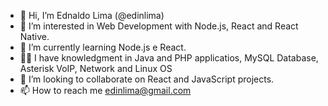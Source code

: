 - 👋 Hi, I’m Ednaldo Lima (@edinlima)
- 👀 I’m interested in Web Development with Node.js, React and React Native.
- 🌱 I’m currently learning Node.js e React.
- :office_worker: I have knowledgment in Java and PHP applicatios, MySQL Database, Asterisk VoIP, Network and Linux OS
- 💞️ I’m looking to collaborate on React and JavaScript projects.
- 📫 How to reach me edinlima@gmail.com

<!---
edinlima/edinlima is a ✨ special ✨ repository because its `README.md` (this file) appears on your GitHub profile.
You can click the Preview link to take a look at your changes.
--->
